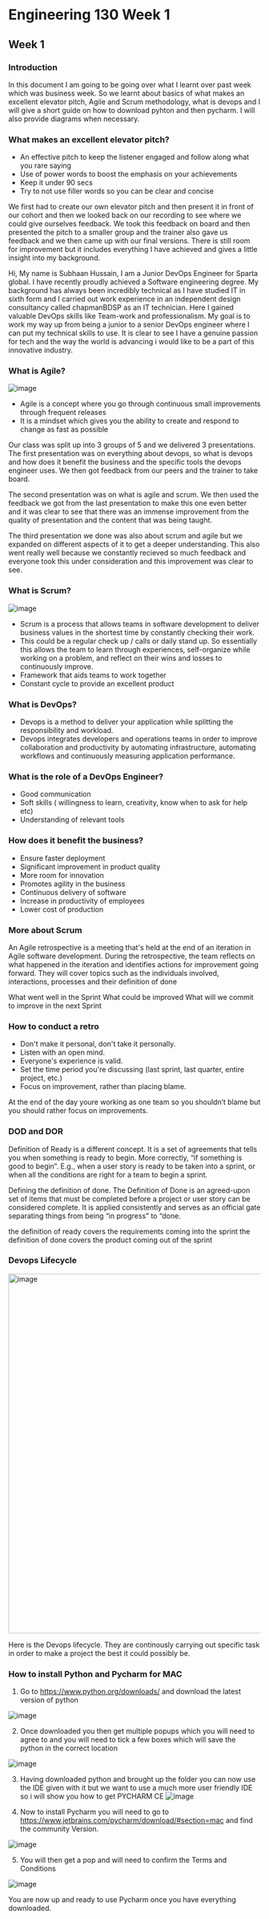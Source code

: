 # Engineering 130 Week 1
## Week 1

### Introduction
In this document I am going to be going over what I learnt over past week which was business week. So we learnt about basics of what makes an excellent elevator pitch, Agile and Scrum methodology, what is devops and I will give a short guide on how to download pyhton and then pycharm. I will also provide diagrams when necessary. 

### What makes an excellent elevator pitch?
- An effective pitch to keep the listener engaged and follow along what you rare saying 
- Use of power words to boost the emphasis on your achievements
- Keep it under 90 secs
- Try to not use filler words so you can be clear and concise

We first had to create our own elevator pitch and then present it in front of our cohort and then we looked back on our recording to see where we could give ourselves feedback. We took this feedback on board and then presented the pitch to a smaller group and the trainer also gave us feedback and we then came up with our final versions. There is still room for improvement but it includes everything I have achieved and gives a little insight into my background.

Hi, My name is Subhaan Hussain, I am a Junior DevOps Engineer for Sparta global. I have recently proudly achieved a Software engineering degree. My background has always been incredibly technical as I have studied IT in sixth form and I carried out work experience in an independent design consultancy called chapmanBDSP as an IT technician. Here I gained valuable DevOps skills like Team-work and professionalism. My goal is to work my way up from being a junior to a senior DevOps engineer where I can put my technical skills to use.  It is clear to see I have a genuine passion for tech and the way the world is advancing i would like to be a part of this innovative industry.

### What is Agile?

![image](https://user-images.githubusercontent.com/115165978/194592614-35f0844a-e73c-49e3-85cc-c63c8d2d44e0.jpeg)

- Agile is a concept where you go through continuous small improvements through frequent releases
- It is a mindset which gives you the ability to create and respond to change as fast as possible

Our class was split up into 3 groups of 5 and we delivered 3 presentations.
The first presentation was on everything about devops, so what is devops and how does it benefit the business and the specific tools the devops engineer uses. We then got feedback from our peers and the trainer to take board. 

The second presentation was on what is agile and scrum. We then used the feedback we got from the last presentation to make this one even better and it was clear to see that there was an immense improvement from the quality of presentation and the content that was being taught. 

The third presentation we done was also about scrum and agile but we expanded on different aspects of it to get a deeper understanding. This also went really well because we constantly recieved so much feedback and everyone took this under consideration and this improvement was clear to see.

### What is Scrum? 

![image](https://user-images.githubusercontent.com/115165978/194833871-7e9a6a21-d1e8-45ca-9997-57135cc40d63.png)


- Scrum is a process that allows teams in software development to deliver business values in the shortest time by constantly checking their work.
- This could be a regular check up / calls or daily stand up.  So essentially this allows the team to learn through experiences, self-organize while working on a problem, and reflect on their wins and losses to continuously improve.
- Framework that aids teams to work together
- Constant cycle to provide an excellent product

### What is DevOps?

- Devops is a method to deliver your application while splitting the responsibility and workload.
- Devops integrates developers and operations teams in order to improve collaboration and productivity by automating infrastructure, automating workflows and continuously measuring application performance.

### What is the role of a DevOps Engineer?

- Good communication
- Soft skills ( willingness to learn, creativity, know when to ask for help etc)
- Understanding of relevant tools

### How does it benefit the business? 

- Ensure faster deployment
- Significant improvement in product quality
- More room for innovation 
- Promotes agility in the business
- Continuous delivery of software
- Increase in productivity of employees
- Lower cost of production

### More about Scrum

An Agile retrospective is a meeting that's held at the end of an iteration in Agile software development. During the retrospective, the team reflects on what happened in the iteration and identifies actions for improvement going forward. They will cover topics such as the individuals involved, interactions, processes and their definition of done

What went well in the Sprint
What could be improved
What will we commit to improve in the next Sprint


### How to conduct a retro



- Don't make it personal, don't take it personally.
- Listen with an open mind.
- Everyone's experience is valid.
- Set the time period you're discussing (last sprint, last quarter, entire project, etc.)
- Focus on improvement, rather than placing blame.

At the end of the day youre working as one team so you shouldn’t blame but you should rather focus on improvements.

### DOD and DOR

Definition of Ready is a different concept. It is a set of agreements that tells you when something is ready to begin. More correctly, “if something is good to begin”. E.g., when a user story is ready to be taken into a sprint, or when all the conditions are right for a team to begin a sprint.

Defining the definition of done. The Definition of Done is an agreed-upon set of items that must be completed before a project or user story can be considered complete. It is applied consistently and serves as an official gate separating things from being “in progress” to “done.

the definition of ready covers the requirements coming into the sprint
the definition of done covers the product coming out of the sprint

### Devops Lifecycle

<img width="717" alt="image" src="https://user-images.githubusercontent.com/115165978/194596031-fbb6f940-b012-4563-b94a-204154b4af4c.png">

Here is the Devops lifecycle. They are continously carrying out specific task in order to make a project the best it could possibly be.



### How to install Python and Pycharm for MAC 

1. Go to https://www.python.org/downloads/ and download the latest version of python

![image](https://user-images.githubusercontent.com/115165978/194593405-3610cf25-d95f-4f47-9892-dc20ff9221ee.png)

2. Once downloaded you then get multiple popups which you will need to agree to and you will need to tick a few boxes which will save the python in the correct location 

![image](https://user-images.githubusercontent.com/115165978/194593675-b22eb5c4-a8aa-4947-a67f-65eeb781913c.png)

3. Having downloaded python and brought up the folder you can now use the IDE given with it but we want to use a much more user friendly IDE so i will show you how to get PYCHARM CE
![image](https://user-images.githubusercontent.com/115165978/194593927-bfe7e95c-422e-4713-8ab4-1c8554c1bf6e.png)

4. Now to install Pycharm you will need to go to https://www.jetbrains.com/pycharm/download/#section=mac  and find the community Version.

![image](https://user-images.githubusercontent.com/115165978/194594330-240f2f3c-898b-494f-ab01-5b8e3ad880c9.png)

5. You will then get a pop and will need to confirm the Terms and Conditions

![image](https://user-images.githubusercontent.com/115165978/194594386-394314ea-ab48-4f67-83dd-a74b412c664d.png)

You are now up and ready to use Pycharm once you have everything downloaded.








